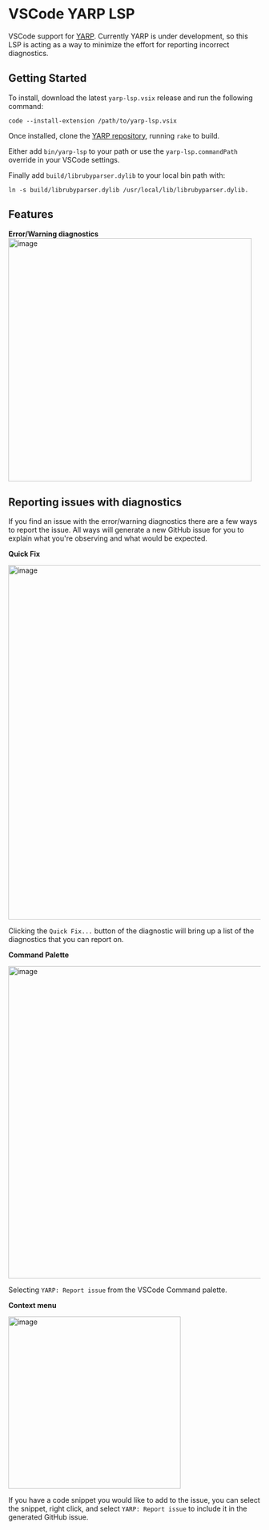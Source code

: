 # VSCode YARP LSP

VSCode support for [YARP](https://github.com/shopify/yarp). Currently YARP is under development, so this LSP is acting as a way to minimize the effort for reporting incorrect diagnostics.

## Getting Started
To install, download the latest `yarp-lsp.vsix` release and run the following command:
```
code --install-extension /path/to/yarp-lsp.vsix
```

Once installed, clone the [YARP repository](https://github.com/shopify/yarp), running `rake` to build.

Either add `bin/yarp-lsp` to your path or use the `yarp-lsp.commandPath` override in your VSCode settings.

Finally add `build/librubyparser.dylib` to your local bin path with:
```
ln -s build/librubyparser.dylib /usr/local/lib/librubyparser.dylib.
```

## Features

**Error/Warning diagnostics**
<img width="486" alt="image" src="https://user-images.githubusercontent.com/60748675/218169236-03c9852c-9288-41ed-91b9-a7285e35a016.png">

## Reporting issues with diagnostics

If you find an issue with the error/warning diagnostics there are a few ways to report the issue. All ways will generate a new GitHub issue for you to explain what you're observing and what would be expected.

**Quick Fix**

<img width="708" alt="image" src="https://user-images.githubusercontent.com/60748675/218170047-e570adbc-82e9-4718-80e5-170d14474e0a.png">

Clicking the `Quick Fix...` button of the diagnostic will bring up a list of the diagnostics that you can report on.

**Command Palette**

<img width="624" alt="image" src="https://user-images.githubusercontent.com/60748675/218170456-09425c16-4527-413b-9373-b26afe6a289c.png">

Selecting `YARP: Report issue` from the VSCode Command palette.


**Context menu**

<img width="344" alt="image" src="https://user-images.githubusercontent.com/60748675/218170696-d8a760b8-a65e-4e8e-a889-485934e8dfde.png">

If you have a code snippet you would like to add to the issue, you can select the snippet, right click, and select `YARP: Report issue` to include it in the generated GitHub issue.
